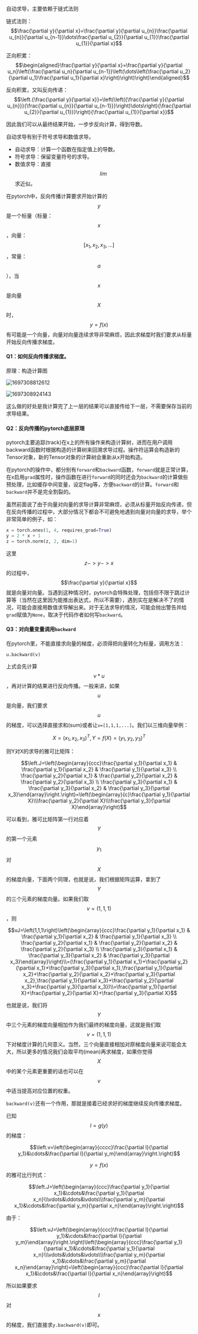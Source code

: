 自动求导，主要依赖于链式法则

链式法则：$$\frac{\partial y}{\partial x}=\frac{\partial y}{\partial u_{n}}\frac{\partial u_{n}}{\partial u_{n-1}}\dots\frac{\partial u_{2}}{\partial u_{1}}\frac{\partial u_{1}}{\partial x}$$

正向积累：$$\begin{aligned}\frac{\partial y}{\partial x}=\frac{\partial y}{\partial u_n}\left(\frac{\partial u_n}{\partial u_{n-1}}\left(\dots\left(\frac{\partial u_2}{\partial u_1}\frac{\partial u_1}{\partial x}\right)\right)\right)\end{aligned}$$

反向积累，又叫反向传递：$$\left.{\frac{\partial y}{\partial x}}=\left(\left({\frac{\partial y}{\partial u_{n}}}{\frac{\partial u_{n}}{\partial u_{n-1}}}\right)\dots\right){\frac{\partial u_{2}}{\partial u_{1}}}\right){\frac{\partial u_{1}}{\partial x}}$$

因此我们可以从最终结果开始，一步步反向计算，得到导数。

自动求导有别于符号求导和数值求导。

- 自动求导：计算一个函数在指定值上的导数。
- 符号求导：保留变量符号的求导。
- 数值求导：直接$$lim$$求近似。

在pytorch中，反向传播计算要求开始计算的$$y$$是一个标量（标量：$$x$$，向量：$$[x_1,x_2,x_3,...]$$，常量：$$a$$），当$$x$$是向量$$X$$时，$$y=f(x)$$有可能是一个向量，向量对向量连续求导非常麻烦，因此求梯度时我们要求从标量开始反向传播求梯度。

#### Q1：如何反向传播求梯度。

原理：构造计算图

![1697308812612](assets/1697308812612.png)

![1697308924143](assets/1697308924143.png)

这么做的好处是我计算完了上一层的结果可以直接传给下一层，不需要保存当前的求导结果。

#### Q2：反向传播的pytorch底层原理

pytorch主要追踪(track)在x上的所有操作来构造计算树，进而在用户调用backward函数时根据构造的计算树来回溯求导过程。操作符运算会构造新的Tensor对象，新的Tensor对象的计算树会重新从x开始构造。

在pytorch的操作中，都分别有`forward`和`backward`函数，`forward`就是正常计算，在x启用`grad`属性时，操作函数在进行`forward`的同时还会为`backward`的计算做些预处理，比如缓存中间变量，设定flag等，方便`backward`的计算。`forward`和`backward`并不是完全割裂的。

虽然前面说了由于向量对向量的求导计算非常麻烦，必须从标量开始反向传递，但在反向传播的过程中，大部分情况下都会不可避免地遇到向量对向量的求导，举个非常简单的例子，如：

```python
x = torch.ones(1, 4, requires_grad=True) 
y = 2 * x + 1
z = torch.norm(z, 2, dim=1)
```

这里$$z->y->x$$的过程中，$$\frac{\partial y}{\partial x}$$就是向量对向量。当遇到这种情况时，pytorch会特殊处理，包括但不限于跳过计算等（当然在这里因为能推出表达式，所以不需要），遇到实在是解决不了的情况，可能会直接用数值求导解出来。对于无法求导的情况，可能会抛出警告并给`grad`赋值为`None`，取决于代码作者如何写`backward`。

#### Q3：对向量变量调用`backward`

在pytorch里，不能直接求向量的梯度，必须得把向量转化为标量，调用方法：

`u.backward(v)`

上式会先计算$$v*u$$，再对计算的结果进行反向传播。一般来讲，如果$$u$$是向量，我们要求$$u$$的梯度，可以选择直接求和(sum)或者让`v=[1,1,1,...]`。我们以三维向量举例：

$$X=(x_1,x_2,x_3)^T, Y=f(X)=(y_1,y_2,y_3)^T$$

则Y对X的求导的雅可比矩阵：

$$\left.J=\left(\begin{array}{ccc}\frac{\partial y_1}{\partial x_1} & \frac{\partial y_1}{\partial x_2} & \frac{\partial y_1}{\partial x_3} \\ \frac{\partial y_2}{\partial x_1} & \frac{\partial y_2}{\partial x_2} & \frac{\partial y_2}{\partial x_3} \\ \frac{\partial y_3}{\partial x_1} & \frac{\partial y_3}{\partial x_2} & \frac{\partial y_3}{\partial x_3}\end{array}\right.\right)=\left(\begin{array}{c}\frac{\partial y_1}{\partial X}\\\frac{\partial y_2}{\partial X}\\\frac{\partial y_3}{\partial X}\end{array}\right)$$

可以看到，雅可比矩阵第一行对应着$$Y$$的第一个元素$$y_1$$对$$X$$的梯度向量，下面两个同理，也就是说，我们根据矩阵运算，拿到了$$Y$$的三个元素的梯度向量。如果我们取$$v=(1,1,1)$$，则

$$vJ=\left(1,1,1\right)\left(\begin{array}{ccc}\frac{\partial y_1}{\partial x_1} & \frac{\partial y_1}{\partial x_2} & \frac{\partial y_1}{\partial x_3} \\ \frac{\partial y_2}{\partial x_1} & \frac{\partial y_2}{\partial x_2} & \frac{\partial y_2}{\partial x_3} \\ \frac{\partial y_3}{\partial x_1} & \frac{\partial y_3}{\partial x_2} & \frac{\partial y_3}{\partial x_3}\end{array}\right)\\=(\frac{\partial y_1}{\partial x_1}+\frac{\partial y_2}{\partial x_1}+\frac{\partial y_3}{\partial x_1},\frac{\partial y_1}{\partial x_2}+\frac{\partial y_2}{\partial x_2}+\frac{\partial y_3}{\partial x_2},\frac{\partial y_1}{\partial x_3}+\frac{\partial y_2}{\partial x_3}+\frac{\partial y_3}{\partial x_3})\\=\frac{\partial y_1}{\partial X}+\frac{\partial y_2}{\partial X}+\frac{\partial y_3}{\partial X}$$

也就是说，我们将$$Y$$中三个元素的梯度向量相加作为我们最终的梯度向量，这就是我们取$$v=(1,1,1)$$下对梯度计算的几何意义。当然，三个向量直接相加对原梯度向量来说可能会太大，所以更多的情况我们会取平均(mean)再求梯度，如果你觉得$$X$$中的某个元素更重要的话也可以在$$v$$中适当提高对应位置的权重。

`backward(v)`还有一个作用，那就是接着已经求好的梯度继续反向传播求梯度。

已知$$l=g(y)$$的梯度：

$$\left.v=\left(\begin{array}{cccc}\frac{\partial l}{\partial y_1}&\cdots&\frac{\partial l}{\partial y_m}\end{array}\right.\right)$$

$$y=f(x)$$的雅可比行列式：

$$\left.J=\left(\begin{array}{ccc}\frac{\partial y_1}{\partial x_1}&\cdots&\frac{\partial y_1}{\partial x_n}\\\vdots&\ddots&\vdots\\\frac{\partial y_m}{\partial x_1}&\cdots&\frac{\partial y_m}{\partial x_n}\end{array}\right.\right)$$

由于：

$$\left.vJ=\left(\begin{array}{ccc}\frac{\partial l}{\partial y_1}&\cdots&\frac{\partial l}{\partial y_m}\end{array}\right.\right)\left(\begin{array}{ccc}\frac{\partial y_1}{\partial x_1}&\cdots&\frac{\partial y_1}{\partial x_n}\\\vdots&\ddots&\vdots\\\frac{\partial y_m}{\partial x_1}&\cdots&\frac{\partial y_m}{\partial x_n}\end{array}\right)=\left(\begin{array}{ccc}\frac{\partial l}{\partial x_1}&\cdots&\frac{\partial l}{\partial x_n}\end{array}\right)$$

所以如果要求$$l​$$对$$x​$$的梯度，我们直接求`y.backward(v)`即可。